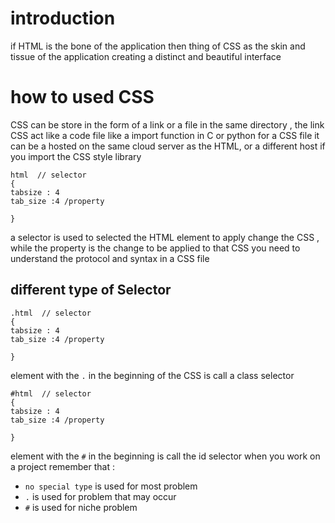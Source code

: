 
# introduction 
if HTML is the bone of the application then thing of CSS as the skin and tissue  of the application creating a distinct and beautiful interface 
# how to used CSS 
CSS can be store in the form of a link or a file in the same directory , the link CSS act like a code file like a import function in C or python 
for a CSS file it can be a hosted on the same cloud server as the HTML, or a different host if you import the CSS style library 

```
html  // selector 
{
tabsize : 4
tab_size :4 /property 

}
```
a selector is used to selected the HTML element to apply change the CSS , while the property is the change to be applied to that CSS 
you need to understand the protocol and syntax in a CSS file 

## different type of Selector 
```
.html  // selector 
{
tabsize : 4
tab_size :4 /property 

}
```
element with the `.` in the beginning of the CSS is call a class selector 
```
#html  // selector 
{
tabsize : 4
tab_size :4 /property 

}
```
element with the `#` in the beginning is call the id selector 
when you work on a project remember that : 
- `no special type` is used for most problem 
- `.` is used for problem that may occur 
- `#` is used for niche problem 


